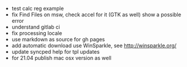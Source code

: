 - test calc reg example
- fix Find Files on msw, check accel for it (GTK as well)
  show a possible error
- understand gitlab ci
- fix processing locale
- use markdown as source for gh pages
- add automatic download
  use WinSparkle, see http://winsparkle.org/
- update syncped help for tpl updates
- for 21.04 publish mac osx version as well
